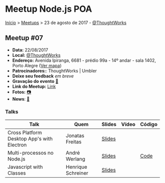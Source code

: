 Meetup Node.js POA
======

[Início](../README.md) > [Meetups](../README.md) > 23 de agosto de 2017 - [@ThoughtWorks](http://www.thoughtworks.com/pt)

## Meetup #07

* **Data:** 22/08/2017
* **Local:** [@ThoughtWorks](http://www.thoughtworks.com/pt)
* **Endereço:** Avenida Ipiranga, 6681 - prédio 99a - 14º andar - sala 1402, Porto Alegre ([Ver mapa](https://maps.google.com/maps?f=q&hl=en&q=Avenida+Ipiranga%2C+6681+-+pr%C3%A9dio++99a+-+14+andar+-+sala+1402%2C+Porto+Alegre%2C+br))
* **Patrocinadores:**: ThoughtWorks | Umbler
* **Deixe seu feedback** _em breve_
* **Gravação do evento** [:vhs:](https://www.youtube.com/watch?v=3EHb9Gg6k60)
* **Link do Meetup:** [Link](https://www.meetup.com/pt-BR/Node-js-Porto-Alegre-Meetup/events/242252700)
* **Fotos:** [:camera:](https://www.meetup.com/Node-js-Porto-Alegre-Meetup/photos/28108938/?_locale=pt-BR)
* **News**: [:newspaper:](http://sugar-dance.org/blog/7o-meetup-de-node-js-no-tecnopuc/)

### Talks

| Talk | Quem | Slides | Vídeo | Código |
| -----| ---  | ------ | ----- | ------ |
| Cross Platform Desktop App's with Electron | Jonatas Freitas | [Slides](TBD) | |
| Multi-processos no Node.js | André Werlang | [Slides](http://blog.werlangtecnologia.com.br/talks/slides/node-cluster/index.html) | | [Code](https://github.com/awerlang/node-cluster-app) | 
| Javascript with Classes | Henrique Schreiner | [Slides](TBD) | | |